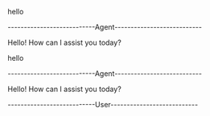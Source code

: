 hello

---------------------------Agent---------------------------

Hello! How can I assist you today?

hello

---------------------------Agent---------------------------

Hello! How can I assist you today?

---------------------------User---------------------------


